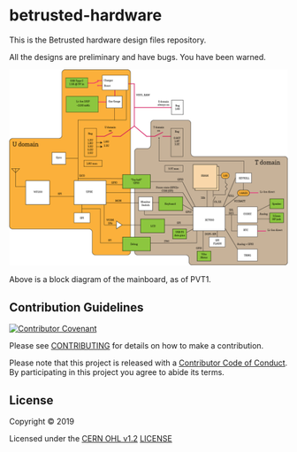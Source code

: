 # betrusted-hardware

This is the Betrusted hardware design files repository.

All the designs are preliminary and have bugs. You have been warned. 

![block diagram](betrusted_pvt_blockdiag.png)

Above is a block diagram of the mainboard, as of PVT1.

## Contribution Guidelines

[![Contributor Covenant](https://img.shields.io/badge/Contributor%20Covenant-v2.0%20adopted-ff69b4.svg)](CODE_OF_CONDUCT.md)

Please see [CONTRIBUTING](CONTRIBUTING.md) for details on
how to make a contribution.

Please note that this project is released with a
[Contributor Code of Conduct](CODE_OF_CONDUCT.md).
By participating in this project you agree to abide its terms.

## License

Copyright © 2019

Licensed under the [CERN OHL v1.2](https://ohwr.org/project/licenses/wikis/cern-ohl-v1.2) [LICENSE](LICENSE)
